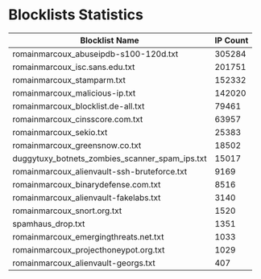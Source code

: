 # Blocklists Statistics
| Blocklist Name | IP Count |
|----|----|
| romainmarcoux_abuseipdb-s100-120d.txt | 305284 |
| romainmarcoux_isc.sans.edu.txt | 201751 |
| romainmarcoux_stamparm.txt | 152332 |
| romainmarcoux_malicious-ip.txt | 142020 |
| romainmarcoux_blocklist.de-all.txt | 79461 |
| romainmarcoux_cinsscore.com.txt | 63957 |
| romainmarcoux_sekio.txt | 25383 |
| romainmarcoux_greensnow.co.txt | 18502 |
| duggytuxy_botnets_zombies_scanner_spam_ips.txt | 15017 |
| romainmarcoux_alienvault-ssh-bruteforce.txt | 9169 |
| romainmarcoux_binarydefense.com.txt | 8516 |
| romainmarcoux_alienvault-fakelabs.txt | 3140 |
| romainmarcoux_snort.org.txt | 1520 |
| spamhaus_drop.txt | 1351 |
| romainmarcoux_emergingthreats.net.txt | 1033 |
| romainmarcoux_projecthoneypot.org.txt | 1029 |
| romainmarcoux_alienvault-georgs.txt | 407 |
